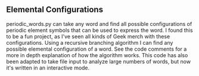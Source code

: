## Elemental Configurations

periodic_words.py can take any word and find all possible configurations of periodic element symbols that can be used to express the word. I found this to be a fun project, as I've seen all kinds of Geek merch with these configurations. Using a recursive branching algorithm I can find any possible elemental configuration of a word. See the code comments for a more in depth explanation of how the algorithm works. This code has also been adapted to take file input to analyze large numbers of words, but now it's written in an interactive mode. 
